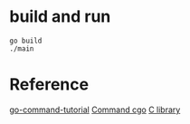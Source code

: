 # build and run
```shell
go build 
./main
```

# Reference
[go-command-tutorial](https://wiki.jikexueyuan.com/project/go-command-tutorial/0.13.html)
[Command cgo](https://blog.csdn.net/Real_Myth/article/details/76575656)
[C library](http://www.cplusplus.com/reference)
